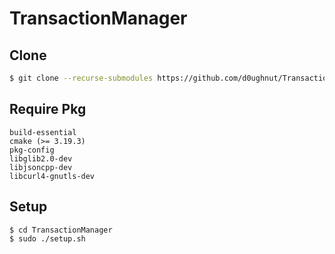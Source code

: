 # TransactionManager

## Clone

```bash
$ git clone --recurse-submodules https://github.com/d0ughnut/TransactionManager.git
```

## Require Pkg

```
build-essential
cmake (>= 3.19.3)
pkg-config
libglib2.0-dev
libjsoncpp-dev
libcurl4-gnutls-dev
```

## Setup

```bash
$ cd TransactionManager
$ sudo ./setup.sh
```
